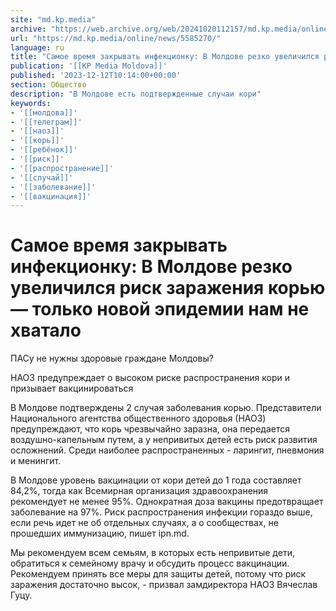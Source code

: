 ```yaml
---
site: "md.kp.media"
archive: "https://web.archive.org/web/20241020112157/md.kp.media/online/news/5585270/"
url: "https://md.kp.media/online/news/5585270/"
language: ru
title: "Самое время закрывать инфекционку: В Молдове резко увеличился риск заражения корью — только новой эпидемии нам не хватало"
publication: '[[KP Media Moldova]]'
published: '2023-12-12T10:14:00+00:00'
section: Общество
description: "В Молдове есть подтвержденные случаи кори"
keywords:
- '[[молдова]]'
- '[[телеграм]]'
- '[[наоз]]'
- '[[корь]]'
- '[[ребёнок]]'
- '[[риск]]'
- '[[распространение]]'
- '[[случай]]'
- '[[заболевание]]'
- '[[вакцинация]]'
---
```


# Самое время закрывать инфекционку: В Молдове резко увеличился риск заражения корью — только новой эпидемии нам не хватало

ПАСу не нужны здоровые граждане Молдовы?

НАОЗ предупреждает о высоком риске распространения кори и призывает вакцинироваться

В Молдове подтверждены 2 случая заболевания корью. Представители Национального агентства общественного здоровья (НАОЗ) предупреждают, что корь чрезвычайно заразна, она передается воздушно-капельным путем, а у непривитых детей есть риск развития осложнений. Среди наиболее распространенных - ларингит, пневмония и менингит.

В Молдове уровень вакцинации от кори детей до 1 года составляет 84,2%, тогда как Всемирная организация здравоохранения рекомендует не менее 95%. Однократная доза вакцины предотвращает заболевание на 97%. Риск распространения инфекции гораздо выше, если речь идет не об отдельных случаях, а о сообществах, не прошедших иммунизацию, пишет ipn.md.

Мы рекомендуем всем семьям, в которых есть непривитые дети, обратиться к семейному врачу и обсудить процесс вакцинации. Рекомендуем принять все меры для защиты детей, потому что риск заражения достаточно высок, - призвал замдиректора НАОЗ Вячеслав Гуцу.